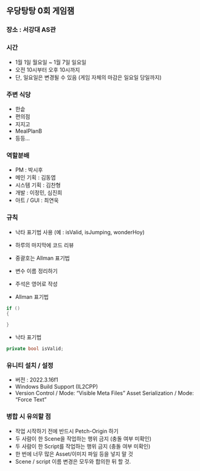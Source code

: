 ## 우당탕탕 0회 게임잼
### 장소 : 서강대 AS관
### 시간
- 1월 1일 월요일 ~ 1월 7일 일요일
- 오전 10시부터 오후 10시까지
- 단, 일요일은 변경될 수 있음 (게임 자체의 마감은 일요일 당일까지)
### 주변 식당
- 한솥
- 편의점
- 지지고
- MealPlanB
- 등등...
### 역할분배
- PM : 박시후
- 메인 기획 : 김동엽
- 시스템 기획 : 김찬형
- 개발 : 이정민, 심진희
- 아트 / GUI : 최연욱
### 규칙
- 낙타 표기법 사용 (예 : isValid, isJumping, wonderHoy)
- 하루의 마지막에 코드 리뷰
- 중괄호는 Allman 표기법
- 변수 이름 정리하기
- 주석은 영어로 작성
  
- Allman 표기법
```cs
if ()
{

}
```
- 낙타 표기법
```cs
private bool isValid;
```
    
### 유니티 설치 / 설정
- 버전 : 2022.3.16f1
- Windows Build Support (IL2CPP)
- Version Control / Mode: “Visible Meta Files” Asset Serialization / Mode: “Force Text”
    
### 병합 시 유의할 점
- 작업 시작하기 전에 반드시 Petch-Origin 하기
- 두 사람이 한 Scene을 작업하는 행위 금지 (충돌 여부 미확인)
- 두 사람이 한 Script를 작업하는 행위 금지 (충돌 여부 미확인)
- 한 번에 너무 많은 Asset/이미지 파일 등을 넣지 말 것
- Scene / script 이름 변경은 모두와 합의한 뒤 할 것.
